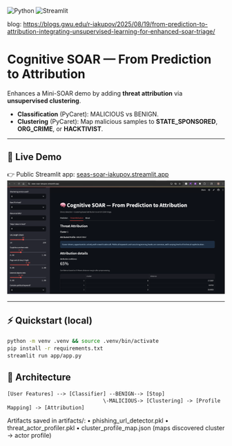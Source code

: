 ![Python](https://img.shields.io/badge/python-3.11-blue)
![Streamlit](https://img.shields.io/badge/Streamlit-Cloud-green)

blog: https://blogs.gwu.edu/r-iakupov/2025/08/19/from-prediction-to-attribution-integrating-unsupervised-learning-for-enhanced-soar-triage/

# Cognitive SOAR — From Prediction to Attribution

Enhances a Mini-SOAR demo by adding **threat attribution** via **unsupervised clustering**.

- **Classification** (PyCaret): MALICIOUS vs BENIGN.
- **Clustering** (PyCaret): Map malicious samples to **STATE_SPONSORED**, **ORG_CRIME**, or **HACKTIVIST**.

---

## 🚀 Live Demo
👉 Public Streamlit app: [seas-soar-iakupov.streamlit.app](https://seas-soar-iakupov.streamlit.app/)
![SOAR Streamlit Demo](docs/SOAR_scr.png)

---

## ⚡ Quickstart (local)

```bash
python -m venv .venv && source .venv/bin/activate
pip install -r requirements.txt
streamlit run app/app.py
```

## 🧩 Architecture
```
[User Features] --> [Classifier] --BENIGN--> [Stop]
                               \-MALICIOUS-> [Clustering] -> [Profile Mapping] -> [Attribution]
```
Artifacts saved in artifacts/:
	•	phishing_url_detector.pkl
	•	threat_actor_profiler.pkl
	•	cluster_profile_map.json (maps discovered cluster → actor profile)

 
